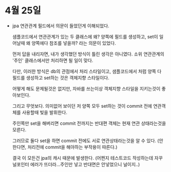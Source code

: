 # 4월 25일

- jpa 연관관계 필드에서 의문이 들었던게 이해되었다.

  샘플코드에서 연관관계가 있는 두 클래스에 왜? 양쪽에 필드를 생성하고, set이 일어날때 왜 양쪽에다 참조를 넣을까? 라는 의문이 있었다.

  먼저 답을 내리자면, 내가 생각했던 방식이 틀린 생각은 아니였다. 소위 연관관계의 '주인' 클래스에서만 처리하면 될 일이 맞다.

  다만, 이러한 방식은 db의 관점에서 처리 스타일이고, 샘플코드에서 처럼 양쪽 다 필드를 생성하고 set하는 것은 객체지향 스타일이다.

  어떻게 해도 문제될것은 없지만, 자바를 쓰는이상 객체지향 스타일을 지키는것이 좋아보인다.

  그리고 무엇보다. 의미없어 보이던 저 양쪽 모두 set하는 것이 commit 전에 연관객체를 사용할때 빛을 발휘한다.

  주인쪽만 set을 해버리면 commit 전까지는 반대편 객체는 현재 연관 상태라는것을 모른다.

  그러므로 둘다 set을 하면 commit 전에도 서로 연관상태라는것을 알 수 있다. (안한다면, 처리전에 commit을 해야하는 부작용이 따른다.)

  결국 이 모든건 jpa의 캐시 때문에 발생한다. (어쩐지 테스트코드 작성하는데 자꾸 널포인터 에러가 뜨더라...주인만 넣고 반대면은 안넣었으니 널이지..)